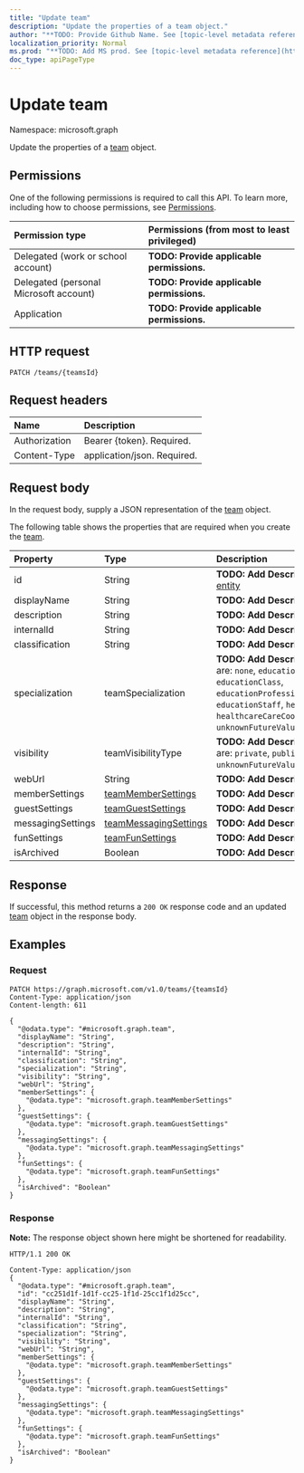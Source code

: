 ```yaml
---
title: "Update team"
description: "Update the properties of a team object."
author: "**TODO: Provide Github Name. See [topic-level metadata reference](https://msgo.azurewebsites.net/add/document/guidelines/metadata.html#topic-level-metadata)**"
localization_priority: Normal
ms.prod: "**TODO: Add MS prod. See [topic-level metadata reference](https://msgo.azurewebsites.net/add/document/guidelines/metadata.html#topic-level-metadata)**"
doc_type: apiPageType
---
```


# Update team
Namespace: microsoft.graph

Update the properties of a [team](../resources/team.md) object.

## Permissions
One of the following permissions is required to call this API. To learn more, including how to choose permissions, see [Permissions](/graph/permissions-reference).

|Permission type|Permissions (from most to least privileged)|
|:---|:---|
|Delegated (work or school account)|**TODO: Provide applicable permissions.**|
|Delegated (personal Microsoft account)|**TODO: Provide applicable permissions.**|
|Application|**TODO: Provide applicable permissions.**|

## HTTP request

<!-- {
  "blockType": "ignored"
}
-->
``` http
PATCH /teams/{teamsId}
```

## Request headers
|Name|Description|
|:---|:---|
|Authorization|Bearer {token}. Required.|
|Content-Type|application/json. Required.|

## Request body
In the request body, supply a JSON representation of the [team](../resources/team.md) object.

The following table shows the properties that are required when you create the [team](../resources/team.md).

|Property|Type|Description|
|:---|:---|:---|
|id|String|**TODO: Add Description** Inherited from [entity](../resources/entity.md)|
|displayName|String|**TODO: Add Description**|
|description|String|**TODO: Add Description**|
|internalId|String|**TODO: Add Description**|
|classification|String|**TODO: Add Description**|
|specialization|teamSpecialization|**TODO: Add Description**. Possible values are: `none`, `educationStandard`, `educationClass`, `educationProfessionalLearningCommunity`, `educationStaff`, `healthcareStandard`, `healthcareCareCoordination`, `unknownFutureValue`.|
|visibility|teamVisibilityType|**TODO: Add Description**. Possible values are: `private`, `public`, `hiddenMembership`, `unknownFutureValue`.|
|webUrl|String|**TODO: Add Description**|
|memberSettings|[teamMemberSettings](../resources/teammembersettings.md)|**TODO: Add Description**|
|guestSettings|[teamGuestSettings](../resources/teamguestsettings.md)|**TODO: Add Description**|
|messagingSettings|[teamMessagingSettings](../resources/teammessagingsettings.md)|**TODO: Add Description**|
|funSettings|[teamFunSettings](../resources/teamfunsettings.md)|**TODO: Add Description**|
|isArchived|Boolean|**TODO: Add Description**|



## Response

If successful, this method returns a `200 OK` response code and an updated [team](../resources/team.md) object in the response body.

## Examples

### Request
<!-- {
  "blockType": "request",
  "name": "update_team"
}
-->
``` http
PATCH https://graph.microsoft.com/v1.0/teams/{teamsId}
Content-Type: application/json
Content-length: 611

{
  "@odata.type": "#microsoft.graph.team",
  "displayName": "String",
  "description": "String",
  "internalId": "String",
  "classification": "String",
  "specialization": "String",
  "visibility": "String",
  "webUrl": "String",
  "memberSettings": {
    "@odata.type": "microsoft.graph.teamMemberSettings"
  },
  "guestSettings": {
    "@odata.type": "microsoft.graph.teamGuestSettings"
  },
  "messagingSettings": {
    "@odata.type": "microsoft.graph.teamMessagingSettings"
  },
  "funSettings": {
    "@odata.type": "microsoft.graph.teamFunSettings"
  },
  "isArchived": "Boolean"
}
```


### Response
**Note:** The response object shown here might be shortened for readability.
<!-- {
  "blockType": "response",
  "truncated": true
}
-->
``` http
HTTP/1.1 200 OK

Content-Type: application/json
{
  "@odata.type": "#microsoft.graph.team",
  "id": "cc251d1f-1d1f-cc25-1f1d-25cc1f1d25cc",
  "displayName": "String",
  "description": "String",
  "internalId": "String",
  "classification": "String",
  "specialization": "String",
  "visibility": "String",
  "webUrl": "String",
  "memberSettings": {
    "@odata.type": "microsoft.graph.teamMemberSettings"
  },
  "guestSettings": {
    "@odata.type": "microsoft.graph.teamGuestSettings"
  },
  "messagingSettings": {
    "@odata.type": "microsoft.graph.teamMessagingSettings"
  },
  "funSettings": {
    "@odata.type": "microsoft.graph.teamFunSettings"
  },
  "isArchived": "Boolean"
}
```

